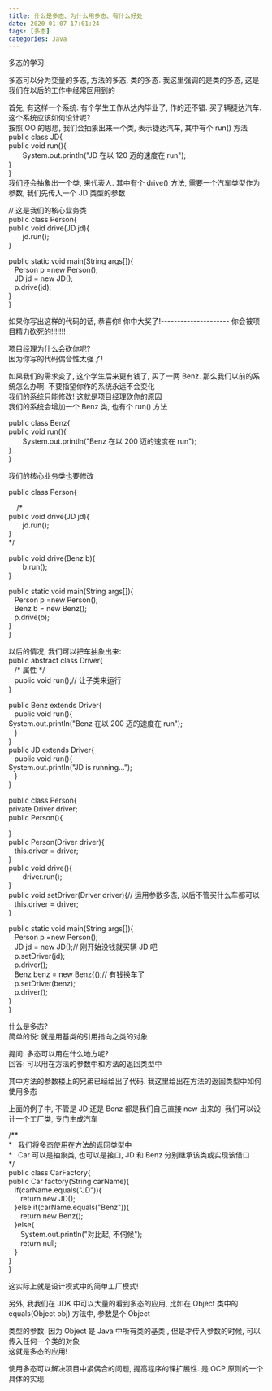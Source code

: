 ```yaml
---
title: 什么是多态、为什么用多态、有什么好处
date: 2020-01-07 17:01:24
tags: [多态]
categories: Java
---
```

多态的学习
<!--more-->
多态可以分为变量的多态, 方法的多态, 类的多态. 我这里强调的是类的多态, 这是我们在以后的工作中经常回用到的

首先, 有这样一个系统: 有个学生工作从达内毕业了, 作的还不错. 买了辆捷达汽车. 这个系统应该如何设计呢?  
按照 OO 的思想, 我们会抽象出来一个类, 表示捷达汽车, 其中有个 run() 方法  
public class JD{  
public void run(){  
       System.out.println("JD 在以 120 迈的速度在 run");  
}  
}  
我们还会抽象出一个类, 来代表人. 其中有个 drive() 方法, 需要一个汽车类型作为参数, 我们先传入一个 JD 类型的参数

// 这是我们的核心业务类  
public class Person{  
public void drive(JD jd){  
       jd.run();  
}

public static void main(String args[]){  
   Person p =new Person();  
   JD jd = new JD();  
   p.drive(jd);  
}  
}

如果你写出这样的代码的话, 恭喜你! 你中大奖了!--------------------- 你会被项目精力砍死的!!!!!!!

项目经理为什么会砍你呢?  
因为你写的代码偶合性太强了!

如果我们的需求变了, 这个学生后来更有钱了, 买了一两 Benz. 那么我们以前的系统怎么办啊. 不要指望你作的系统永远不会变化  
我们的系统只能修改! 这就是项目经理砍你的原因  
我们的系统会增加一个 Benz 类, 也有个 run() 方法

public class Benz{  
public void run(){  
       System.out.println("Benz 在以 200 迈的速度在 run");  
}  
}

我们的核心业务类也要修改

public class Person{

    /*  
public void drive(JD jd){  
       jd.run();  
}  
*/

public void drive(Benz b){  
       b.run();  
}

public static void main(String args[]){  
   Person p =new Person();  
   Benz b = new Benz();  
   p.drive(b);  
}  
}

以后的情况, 我们可以把车抽象出来:  
public abstract class Driver{  
   /* 属性 */  
   public void run();// 让子类来运行  
}

public Benz extends Driver{  
   public void run(){  
System.out.println("Benz 在以 200 迈的速度在 run");  
   }  
}  
public JD extends Driver{  
   public void run(){  
System.out.println("JD is running...");  
   }  
}

public class Person{  
private Driver driver;  
public Person(){

}  
public Person(Driver driver){  
   this.driver = driver;  
}  
public void drive(){  
       driver.run();  
}  
public void setDriver(Driver driver){// 运用参数多态, 以后不管买什么车都可以  
   this.driver = driver;  
}


public static void main(String args[]){  
   Person p =new Person();  
   JD jd = new JD();// 刚开始没钱就买辆 JD 吧  
   p.setDriver(jd);  
   p.driver();  
   Benz benz = new Benz{();// 有钱换车了  
   p.setDriver(benz);  
   p.driver();  
}  
}

什么是多态?   
简单的说: 就是用基类的引用指向之类的对象

提问: 多态可以用在什么地方呢?  
回答: 可以用在方法的参数中和方法的返回类型中

其中方法的参数楼上的兄弟已经给出了代码. 我这里给出在方法的返回类型中如何使用多态

上面的例子中, 不管是 JD 还是 Benz 都是我们自己直接 new 出来的. 我们可以设计一个工厂类, 专门生成汽车

/**  
*   我们将多态使用在方法的返回类型中  
*   Car 可以是抽象类, 也可以是接口, JD 和 Benz 分别继承该类或实现该借口  
*/  
public class CarFactory{  
public Car factory(String carName){  
   if(carName.equals("JD")){  
      return new JD();  
   }else if(carName.equals("Benz")){  
      return new Benz();  
   }else{  
      System.out.println("对比起, 不伺候");  
      return null;  
   }  
}  
}

这实际上就是设计模式中的简单工厂模式!

另外, 我我们在 JDK 中可以大量的看到多态的应用, 比如在 Object 类中的 equals(Object obj) 方法中, 参数是个 Object

类型的参数. 因为 Object 是 Java 中所有类的基类., 但是才传入参数的时候, 可以传入任何一个类的对象  
这就是多态的应用!

使用多态可以解决项目中紧偶合的问题, 提高程序的课扩展性. 是 OCP 原则的一个具体的实现
